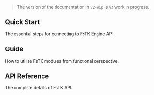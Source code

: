 > The version of the documentation in `v2-wip` is `v2` work in progress.

## Quick Start
The essential steps for connecting to FsTK Engine API

## Guide
How to utilise FsTK modules from functional perspective.

## API Reference
The complete details of FsTK API.